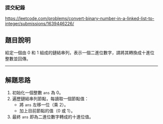 ### 提交紀錄  
https://leetcode.com/problems/convert-binary-number-in-a-linked-list-to-integer/submissions/1639446226/

## 題目說明  

給定一個由 0 和 1 組成的鏈結串列，表示一個二進位數字，請將其轉換成十進位整數並回傳。

---

## 解題思路  

1. 初始化一個整數 `ans` 為 0。  
2. 遍歷鏈結串列節點，每讀取一個節點值：  
   - 將 `ans` 左移一位（乘 2）。  
   - 加上目前節點的值（0 或 1）。  
3. 最終 `ans` 即為二進位數字轉成的十進位值。

   

